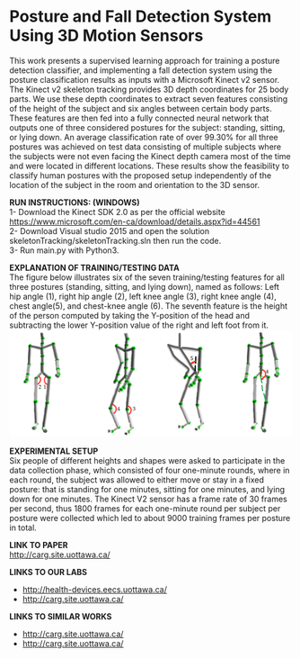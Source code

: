 # Posture and Fall Detection System Using 3D Motion Sensors
This work presents a supervised learning approach for training a posture detection classifier, and implementing a fall detection system using the posture classification results as inputs with a Microsoft Kinect v2 sensor. The Kinect v2 skeleton tracking provides 3D depth coordinates for 25 body parts. We use these depth coordinates to extract seven features consisting of the height of the subject and six angles between certain body parts. These features are then fed into a fully connected neural network that outputs one of three considered postures for the subject: standing, sitting, or lying down. An average classification rate of over 99.30% for all three postures was achieved on test data consisting of multiple subjects where the subjects were not even facing the Kinect depth camera most of the time and were located in different locations. These results show the feasibility to classify human postures with the proposed setup independently of the location of the subject in the room and orientation to the 3D sensor.

**RUN INSTRUCTIONS: (WINDOWS)**  
1- Download the Kinect SDK 2.0 as per the official website https://www.microsoft.com/en-ca/download/details.aspx?id=44561  
2- Download Visual studio 2015 and open the solution skeletonTracking/skeletonTracking.sln then run the code.  
3- Run main.py with Python3.  
  
**EXPLANATION OF TRAINING/TESTING DATA**  
The figure below illustrates six of the seven training/testing features for all three postures (standing, sitting, and lying down), named as follows: Left hip angle (1), right hip angle (2), left knee angle (3), right knee angle (4), chest angle(5), and chest-knee angle (6).  The seventh feature is the height of the person computed by taking the Y-position of the head and subtracting the lower Y-position value of the right and left foot from it.
![Alt text](images/kinectSkeletonFeatures.png?raw=true "Visualization of six of the seven features that will be used for posture classification in the Kinect Skeleton.")
  
**EXPERIMENTAL SETUP**  
Six people of different heights and shapes were asked to participate in the data collection phase, which consisted of four one-minute rounds, where in each round, the subject was allowed to either move or stay in a fixed posture: that is standing for one minutes, sitting for one minutes, and lying down for one minutes. The Kinect V2 sensor has a frame rate of 30 frames per second, thus 1800 frames for each one-minute round per subject per posture were collected which led to about 9000 training frames per posture in total.
  
**LINK TO PAPER**  
http://carg.site.uottawa.ca/  
  
**LINKS TO OUR LABS**  
- http://health-devices.eecs.uottawa.ca/  
- http://carg.site.uottawa.ca/  

**LINKS TO SIMILAR WORKS**  
- http://carg.site.uottawa.ca/  
- http://carg.site.uottawa.ca/  
